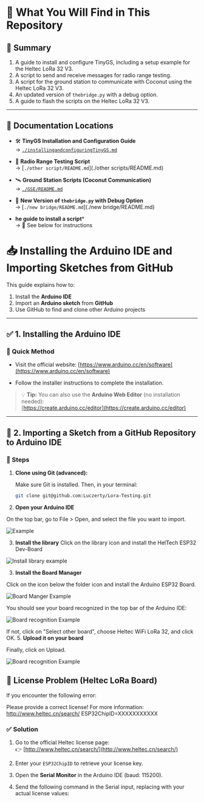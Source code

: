 # 📁 What You Will Find in This Repository

## 📌 Summary

1. A guide to install and configure TinyGS, including a setup example for the Heltec LoRa 32 V3.
2. A script to send and receive messages for radio range testing.
3. A script for the ground station to communicate with Coconut using the Heltec LoRa 32 V3.
4. An updated version of `thebridge.py` with a debug option.
5.  A guide to flash the scripts on  the Heltec LoRa 32 V3.

---

## 📄 Documentation Locations

- 🛠️ **TinyGS Installation and Configuration Guide**  
  → [`./installingandconfiguringTinyGS.md`](./installingandconfiguringTinyGS.md)

- 📡 **Radio Range Testing Script**  
  → [`./other script/README.md`](./other scripts/README.md)

- 🛰️ **Ground Station Scripts (Coconut Communication)**  
  → [`./GSE/README.md`](./GSE/README.md)

- 🧩 **New Version of `thebridge.py` with Debug Option**  
  → [`./new bridge/README.md`](./new bridge/README.md)

-  **he guide to install a script***  
  → 🔽 See below for instructions


# 📥 Installing the Arduino IDE and Importing Sketches from GitHub

This guide explains how to:

1. Install the **Arduino IDE**
2. Import an **Arduino sketch** from **GitHub**
3. Use GitHub to find and clone other Arduino projects

---

## ✅ 1. Installing the Arduino IDE

### 🔗 Quick Method

- Visit the official website: [https://www.arduino.cc/en/software](https://www.arduino.cc/en/software)

- Follow the installer instructions to complete the installation.

> 💡 **Tip:** You can also use the **Arduino Web Editor** (no installation needed):  
> [https://create.arduino.cc/editor](https://create.arduino.cc/editor)

---

## 📁 2. Importing a Sketch from a GitHub Repository to Arduino IDE

### 🧭 Steps

1. **Clone using Git (advanced):**

   Make sure Git is installed. Then, in your terminal:

   ```bash
   git clone git@github.com:Luczerty/Lora-Testing.git

2. **Open your Arduino IDE**

On the top bar, go to File > Open, and select the file you want to import.

![Example](./doc/cp.png)

3. **Install the library**
Click on the library icon  and install the HelTech ESP32 Dev-Board

![Install library example](./doc/library.png)

3. **Install the Board Manager**

Click on the icon below the folder icon and install the Arduino ESP32 Board.

![Board Manger Example](./doc/boardmanager.png)

You should see your board recognized in the top bar of the Arduino IDE:

![Board recognition Example](./doc/BoardReco.png)

If not, click on "Select other board", choose Heltec WiFi LoRa 32, and click OK.
5. **Upload it on your board**

Finally, click on Upload.

![Board recognition Example](./doc/upload.png)

## 🔐 License Problem (Heltec LoRa Board)

If you encounter the following error:


Please provide a correct license! For more information:
http://www.heltec.cn/search/
ESP32ChipID=XXXXXXXXXXX


### ✅ Solution

1. Go to the official Heltec license page:  
   👉 [http://www.heltec.cn/search/](http://www.heltec.cn/search/)

2. Enter your `ESP32ChipID` to retrieve your license key.

3. Open the **Serial Monitor** in the Arduino IDE (baud: 115200).

4. Send the following command in the Serial input, replacing with your actual license values:
